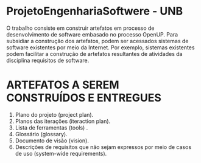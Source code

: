 # ProjetoEngenhariaSoftwere - UNB

O trabalho consiste em construir artefatos em processo de desenvolvimento de software embasado no processo OpenUP.
Para subsidiar a construção dos artefatos, podem ser acessados sistemas de software existentes por meio da Internet. Por
exemplo, sistemas existentes podem facilitar a construção de artefatos resultantes de atividades da disciplina requisitos
de software.

# ARTEFATOS A SEREM CONSTRUÍDOS E ENTREGUES
1. Plano do projeto (project plan).
2. Planos das iterações (iteraction plan).
3. Lista de ferramentas (tools) .
4. Glossário (glossary).
5. Documento de visão (vision).
6. Descrições de requisitos que não sejam expressos por meio de casos de uso (system-wide requirements).
